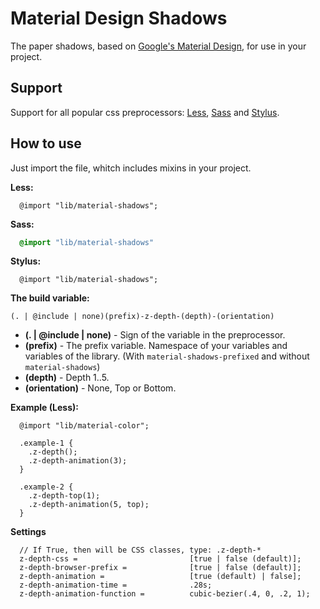 Material Design Shadows
==============

The paper shadows, based on [Google's Material Design](http://www.google.com/design/spec/layout/layout-principles.html), for use in your project.



Support
--------------

Support for all popular css preprocessors: [Less](http://lesscss.org/), [Sass](http://sass-lang.com/) and [Stylus](http://learnboost.github.io/stylus/).



How to use
--------------

Just import the file, whitch includes mixins in your project.

**Less:**

````Less
  @import "lib/material-shadows";
````

**Sass:**

````Sass
  @import "lib/material-shadows"
````

**Stylus:**

````Stylus
  @import "lib/material-shadows";
````

**The build variable:**

`(. | @include | none)(prefix)-z-depth-(depth)-(orientation)`

  - **(. | @include | none)** - Sign of the variable in the preprocessor.
  - **(prefix)** - The prefix variable. Namespace of your variables and variables of the library. (With `material-shadows-prefixed` and without `material-shadows`)
  - **(depth)** - Depth 1..5.
  - **(orientation)** - None, Top or Bottom.

**Example (Less):**

````Less
  @import "lib/material-color";

  .example-1 {
    .z-depth();
    .z-depth-animation(3);
  }

  .example-2 {
    .z-depth-top(1);
    .z-depth-animation(5, top);
  }
````

**Settings**

````Text
  // If True, then will be CSS classes, type: .z-depth-*
  z-depth-css =                         [true | false (default)];
  z-depth-browser-prefix =              [true | false (default)];
  z-depth-animation =                   [true (default) | false];
  z-depth-animation-time =              .28s;
  z-depth-animation-function =          cubic-bezier(.4, 0, .2, 1);
````
